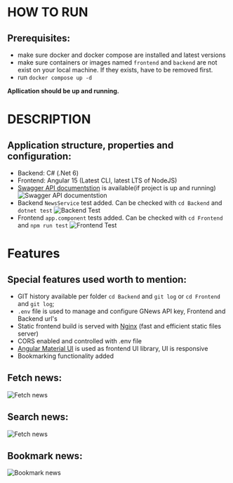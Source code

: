 # HOW TO RUN
## Prerequisites:
- make sure docker and docker compose are installed and latest versions
- make sure containers or images named `frontend` and `backend` are not exist on your local machine. If they exists, have to be removed first.
- run `docker compose up -d`

**Apllication should be up and running.** 

# DESCRIPTION
## Application structure, properties and configuration:
- Backend: C# (.Net 6)
- Frontend: Angular 15 (Latest CLI, latest LTS of NodeJS)
- [Swagger API documentstion](http://localhost/v1/swagger/index.html) is available(if project is up and running)
![Swagger API documentstion](Frontend/assets/images/swagger.png "Swagger API documentstion")
- Backend `NewsService` test added. Can be checked with `cd Backend` and `dotnet test`
![Backend Test](Frontend/assets/images/backend_xunit_test.png "Backend Test")
- Frontend `app.component` tests added. Can be checked with `cd Frontend` and `npm run test`
![Frontend Test](Frontend/assets/images/frontend_jasmine_unit_test.png "Frontend Test")


# Features
## Special features used worth to mention:
- GIT history available per folder `cd Backend` and `git log` or `cd Frontend` and `git log`;
- `.env` file is used to manage and configure GNews API key, Frontend and Backend url's
- Static frontend build is served with [Nginx](https://nginx.org/en/ "Nginx") (fast and efficient static files server)
- CORS enabled and controlled with .env file
- [Angular Material UI](https://material.angular.io/ "Angular Material UI") is used as frontend UI library, UI is responsive
- Bookmarking functionality added

## Fetch news:
![Fetch news](Frontend/assets/images/fetch.gif "Fetch news")

## Search news:
![Fetch news](Frontend/assets/images/search.gif "Search news")

## Bookmark news:
![Bookmark news](Frontend/assets/images/bookmarks.gif "Bookmark news")